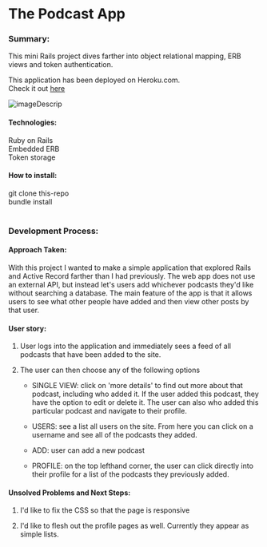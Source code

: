# The Podcast App

### Summary:
This mini Rails project dives farther into object relational mapping, ERB views and token authentication.

This application has been deployed on Heroku.com.</br>
Check it out [here](https://rocky-tor-98947.herokuapp.com/podcasts)

![imageDescrip](https://i.imgur.com/toaICNQ.png)

#### Technologies:
Ruby on Rails</br>
Embedded ERB</br>
Token storage

#### How to install:
git clone this-repo</br>
bundle install</br>
</br>


### Development Process:

#### Approach Taken:
With this project I wanted to make a simple application that explored Rails and Active Record farther than I had previously. The web app does not use an external API, but instead let's users add whichever podcasts they'd like without searching a database. The main feature of the app is that it allows users to see what other people have added and then view other posts by that user.

#### User story:
1. User logs into the application and immediately sees a feed of all podcasts that have been added to the site.
2. The user can then choose any of the following options

   - SINGLE VIEW: click on 'more details' to find out more about that podcast, including who added it. If the user added this podcast, they have the option to edit or delete it. The user can also who added this particular podcast and navigate to their profile.

   - USERS: see a list all users on the site. From here you can click on a username and see all of the podcasts they added.

   - ADD: user can add a new podcast

   - PROFILE: on the top lefthand corner, the user can click directly into their profile for a list of the podcasts they previously added.


#### Unsolved Problems and Next Steps:
1. I'd like to fix the CSS so that the page is responsive

2. I'd like to flesh out the profile pages as well. Currently they appear as simple lists.
